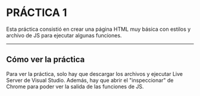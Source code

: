 # PRÁCTICA 1

Esta práctica consistió en crear una página HTML muy básica con estilos y archivo de JS para ejecutar algunas funciones.

---

## Cómo ver la práctica

Para ver la práctica, solo hay que descargar los archivos y ejecutar Live Server de Visual Studio. Además, hay que abrir el "inspeccionar" de Chrome para poder ver la salida de las funciones de JS.